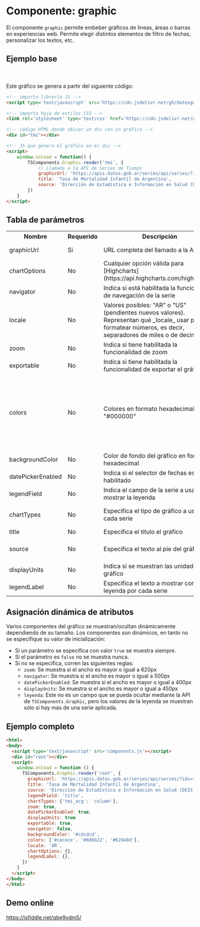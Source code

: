 # Componente: graphic

El componente `graphic` permite embeber gráficos de líneas, áreas o barras en experiencias web. Permite elegir distintos elementos de filtro de fechas, personalizar los textos, etc.

## Ejemplo base

<script type='text/javascript' src='https://cdn.jsdelivr.net/gh/datosgobar/series-tiempo-ar-explorer@ts_components_2.0.0/dist/js/components.js'></script>
<link rel='stylesheet' type='text/css' href='https://cdn.jsdelivr.net/gh/datosgobar/series-tiempo-ar-explorer@ts_components_2.0.0/dist/css/components.css'/>

<div id="tmi"></div>

<script>
    window.onload = function() {
        TSComponents.Graphic.render('tmi', {
            graphicUrl: 'https://apis.datos.gob.ar/series/api/series/?ids=tmi_arg',
            title: 'Tasa de Mortalidad Infantil de Argentina',
            source: 'Dirección de Estadística e Información en Salud (DEIS). Secretaría de Gobierno de Salud'
        })
    }
</script>

<br>
<br>
Este gráfico se genera a partir del siguiente código:
<br>

```html
<!-- importa librería JS -->
<script type='text/javascript' src='https://cdn.jsdelivr.net/gh/datosgobar/series-tiempo-ar-explorer@ts_components_2.0.0/dist/js/components.js'></script>

<!-- importa hoja de estilos CSS -->
<link rel='stylesheet' type='text/css' href='https://cdn.jsdelivr.net/gh/datosgobar/series-tiempo-ar-explorer@ts_components_2.0.0/dist/css/components.css'/>

<!-- código HTML donde ubicar un div con un gráfico -->
<div id="tmi"></div>

<!-- JS que genera el gráfico en el div -->
<script>
    window.onload = function() {
        TSComponents.Graphic.render('tmi', {
            // Llamada a la API de Series de Tiempo
            graphicUrl: 'https://apis.datos.gob.ar/series/api/series/?ids=tmi_arg',
            title: 'Tasa de Mortalidad Infantil de Argentina',
            source: 'Dirección de Estadística e Información en Salud (DEIS). Secretaría de Gobierno de Salud'
        })
    }
</script>
```

## Tabla de parámetros

<table>
    <tr>
        <th>Nombre</th>
        <th>Requerido</th>
        <th>Descripción</th>
        <th>Tipo</th>
        <th>Default</th>
        <th>Ejemplos</th>
    </tr>
    <tr>
        <td>graphicUrl</td>
        <td>Si</td>
        <td>URL completa del llamado a la API.</td>
        <td>string</td>
        <td>Ninguno</td>
        <td>https://apis.datos.gob.ar/series/api/series/?ids=tmi_arg</td>
    </tr>
    <tr>
        <td>chartOptions</td>
        <td>No</td>
        <td>Cualquier opción válida para [Highcharts](https://api.highcharts.com/highcharts/)</td>
        <td>object</td>
        <td>{}</td>
        <td></td>
    </tr>
    <tr>
        <td>navigator</td>
        <td>No</td>
        <td>Indica si está habilitada la funcionalidad de navegación de la serie</td>
        <td>boolean</td>
        <td>Dinámico</td>
        <td>true / false</td>
    </tr>
    <tr>
        <td>locale</td>
        <td>No</td>
        <td>Valores posibles: "AR" o "US" (pendientes nuevos valores). Representan qué _locale_ usar para formatear números, es decir, separadores de miles o de decimales.</td>
        <td>string</td>
        <td>AR</td>
        <td>AR o US</td>
    </tr>
    <tr>
        <td>zoom</td>
        <td>No</td>
        <td>Indica si tiene habilitada la funcionalidad de zoom</td>
        <td>boolean</td>
        <td>Dinámico</td>
        <td>true / false</td>
    </tr>
    <tr>
        <td>exportable</td>
        <td>No</td>
        <td>Indica si tiene habilitada la funcionalidad de exportar el gráfico</td>
        <td>boolean</td>
        <td>Dinámico</td>
        <td>true / false</td>
    </tr>
    <tr>
        <td>colors</td>
        <td>No</td>
        <td>Colores en formato hexadecimal. Ej: "#000000"</td>
        <td>list</td>
        <td>["#2E7D33", "#C62828", "#F9A822", "#6A1B99", "#EC407A", "#C2185B", "#6A1B99", "#039BE5", "#6EA100", "#0072BB"]</td>
        <td>["#2E7D33", "#C62828", "#F9A822"]</td>
    </tr>
    <tr>
        <td>backgroundColor</td>
        <td>No</td>
        <td>Color de fondo del gráfico en formato hexadecimal</td>
        <td>string</td>
        <td>#cdcdcd</td>
        <td>#cdcdcd</td>
    </tr>
    <tr>
        <td>datePickerEnabled</td>
        <td>No</td>
        <td>Indica si el selector de fechas está habilitado</td>
        <td>boolean</td>
        <td>Dinámica</td>
        <td>true / false</td>
    </tr>
    <tr>
        <td>legendField</td>
        <td>No</td>
        <td>Indica el campo de la serie a usar para mostrar la leyenda</td>
        <td>string</td>
        <td>title</td>
        <td>"title", "description" o "id"</td>
    </tr>
    <tr>
        <td>chartTypes</td>
        <td>No</td>
        <td>Especifica el tipo de gráfico a usar para cada serie</td>
        <td>object</td>
        <td>'line' para todas las series</td>
        <td>{'tmi_arg': 'column', 'tmi_02': 'line', 'tmi_06': 'area'}</td>
    </tr>
    <tr>
        <td>title</td>
        <td>No</td>
        <td>Especifica el título el gráfico</td>
        <td>string</td>
        <td>Ninguno</td>
        <td>Tasa de Mortalidad Infantil de Argentina</td>
    </tr>
    <tr>
        <td>source</td>
        <td>No</td>
        <td>Especifica el texto al pie del gráfico</td>
        <td>string</td>
        <td>Ninguno</td>
        <td>Dirección de Estadística e Información en Salud (DEIS). Secretaría de Gobierno de Salud</td>
    </tr>
    <tr>
        <td>displayUnits</td>
        <td>No</td>
        <td>Indica si se muestran las unidades del gráfico</td>
        <td>boolean</td>
        <td>Dinámico</td>
        <td>true / false</td>
    </tr>
    <tr>
        <td>legendLabel</td>
        <td>No</td>
        <td>Especifica el texto a mostrar como leyenda por cada serie</td>
        <td>object</td>
        <td>{}</td>
        <td>{'serie01': 'leyenda custom'}</td>
    </tr>
</table>

## Asignación dinámica de atributos

Varios componentes del gráfico se muestran/ocultan dinámicamente dependiendo de su tamaño. Los componentes son dinámicos, en tanto no se especifique su valor de inicialización:

* Si un parámetro se especifica con valor `true` se muestra siempre.
* Si el parámetro es `false` no se muestra nunca.
* Si no se especifica, corren las siguientes reglas:
    - `zoom`: Se muestra si el ancho es mayor o igual a 620px
    - `navigator`: Se muestra si el ancho es mayor o igual a 500px
    - `datePickerEnabled`: Se muestra si el ancho es mayor o igual a 400px
    - `displayUnits`: Se muestra si el ancho es mayor o igual a 450px
    - `leyenda`: Este no es un campo que se pueda ocultar mediante la API de `TSComponents.Graphic`, pero los valores de la leyenda se muestran sólo si hay más de una serie aplicada.

## Ejemplo completo

```html
<html>
<body>
  <script type='text/javascript' src='components.js'></script>
  <div id="root"></div>
  <script>
    window.onload = function () {
      TSComponents.Graphic.render('root', {
        graphicUrl: 'https://apis.datos.gob.ar/series/api/series/?ids=tmi_arg',
        title: 'Tasa de Mortalidad Infantil de Argentina',
        source: 'Dirección de Estadística e Información en Salud (DEIS). Secretaría de Gobierno de Salud',
        legendField: 'title',
        chartTypes: {'tmi_arg': 'column'},
        zoom: true,
        datePickerEnabled: true,
        displayUnits: true
        exportable: true,
        navigator: false,
        backgroundColor: '#cdcdcd',
        colors: ['#cecece', '#8d6b22', '#62848d'],
        locale: 'AR',
        chartOptions: {},
        legendLabel: {},
      })
    }
  </script>
</body>
</html>
```

## Demo online
https://jsfiddle.net/qbe9ydm5/
